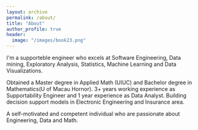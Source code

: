 ```yaml
---
layout: archive
permalink: /about/
title: "About"
author_profile: true
header:
  image: "/images/book23.png"
---
```




  I'm a supporteble engineer who excels at Software Engineering, Data mining, Exploratory Analysis, Statistics, Machine Learning and Data Visualizations.  


 Obtained a Master degree in Applied Math (UIUC) and Bachelor degree in Mathematics(U of Macau Hornor). 3+  years working experience as Supportability Engineer and 1 year experience as Data Analyst. Building decision support models in Electronic Engineering and Insurance area. 


  A self-motivated and competent individual who are passionate about Engineering, Data and Math. 


